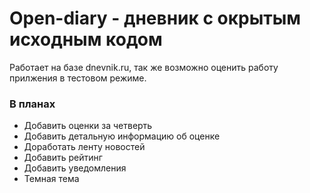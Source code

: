 # Open-diary  - дневник с окрытым исходным кодом

Работает на базе dnevnik.ru, так же возможно оценить работу прилжения в тестовом режиме. 

### В планах
 - Добавить оценки за четверть
 - Добавить детальную информацию об оценке
 - Доработать ленту новостей
 - Добавить рейтинг
 - Добавить уведомления
 - Темная тема
